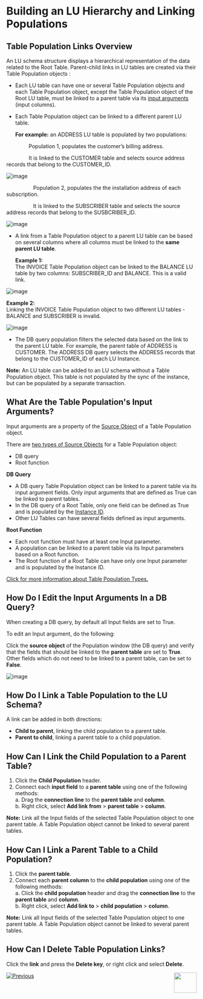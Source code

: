 # Building an LU Hierarchy and Linking Populations

## Table Population Links Overview
An LU schema structure displays a hierarchical representation of the data related to the Root Table. Parent-child links in LU tables are created via their Table Population objects :
* Each LU table can have one or several Table Population objects and each Table Population object, except the Table Population object of the Root LU table, must be linked to a parent table via its [input arguments](/articles/03_logical_units/12_LU_hierarchy_and_linking_table_population.md#what-are-the-table-populations-input-arguments) (input columns). 
* Each Table Population object can be linked to a different parent LU table.

  **For example:** an ADDRESS LU table is populated by two populations: 
  
<p>&nbsp;&nbsp;&nbsp;&nbsp;&nbsp;&nbsp;&nbsp;&nbsp;&nbsp;&nbsp;&nbsp;&nbsp;&nbsp;&nbsp; Population 1, populates the customer’s billing address.</p>
<p>&nbsp;&nbsp;&nbsp;&nbsp;&nbsp;&nbsp;&nbsp;&nbsp;&nbsp;&nbsp;&nbsp;&nbsp;&nbsp;&nbsp;&nbsp;It is linked to the CUSTOMER table and selects source address records that belong to the CUSTOMER_ID.</p> 
 
  
![image](/articles/03_logical_units/images/03_12_link_tables1.png)



<p>&nbsp;&nbsp;&nbsp;&nbsp;&nbsp;&nbsp;&nbsp;&nbsp;&nbsp;&nbsp;&nbsp;&nbsp;&nbsp;&nbsp;&nbsp;&nbsp;&nbsp;&nbsp;Population 2, populates the the installation address of each subscription.</p>
<p>&nbsp;&nbsp;&nbsp;&nbsp;&nbsp;&nbsp;&nbsp;&nbsp;&nbsp;&nbsp;&nbsp;&nbsp;&nbsp;&nbsp;&nbsp;&nbsp;&nbsp;&nbsp;It is linked to the SUBSCRIBER table and selects the source address records that belong to the SUSBCRIBER_ID.</p>


![image](/articles/03_logical_units/images/03_12_link_tables2.png)

* A link from a Table Population object to a parent LU table can be based on several columns where all columns must be linked to the **same parent LU table**.

  **Example 1:**\
The INVOICE Table Population object can be linked to the BALANCE LU table by two columns: SUBSCRIBER_ID and BALANCE. This is a valid link.

![image](/articles/03_logical_units/images/03_12_link_tables3.png)

  **Example 2:**\
Linking the INVOICE Table Population object to two different LU tables - BALANCE and SUBSCRIBER is invalid.

![image](/articles/03_logical_units/images/03_12_link_tables4.png)

* The DB query population filters the selected data based on the link to the parent LU table. For example, the parent table of ADDRESS is CUSTOMER. The ADDRESS DB query selects the ADDRESS records that belong to the CUSTOMER_ID of each LU Instance.

**Note:** An LU table can be added to an LU schema without a Table Population object. This table is not populated by the sync of the instance, but can be populated by a separate transaction.


## What Are the Table Population's Input Arguments?
Input arguments are a property of the [Source Object](/articles/01_fabric_overview/02_fabric_glossary.md#source-object)  of a Table Population object.

There are [two types of Source Objects](/articles/07_table_population/02_source_object_types.md) for a Table Population object:
* DB query
* Root function

**DB Query**
* A DB query Table Population object can be linked to a parent table via its input argument fields. Only input arguments that are defined as True can be linked to parent tables.
* In the DB query of a Root Table, only one field can be defined as True and is populated by the [Instance ID](/articles/01_fabric_overview/02_fabric_glossary.md#instance-id).
* Other LU Tables can have several fields defined as input arguments. 

**Root Function**
* Each root function must have at least one Input parameter.
* A population can be linked to a parent table via its Input parameters based on a Root function. 
* The Root function of a Root Table can have only one Input parameter and is populated by the Instance ID.

[Click for more information about Table Population Types.](/articles/07_table_population/02_source_object_types.md#table-population---source-object-types)


## How Do I Edit the Input Arguments In a DB Query?
When creating a DB query, by default all Input fields are set to True.  

To edit an Input argument, do the following: 

Click the **source object** of the Population window (the DB query) and verify that the fields that should be linked to the **parent table** are set to **True**. Other fields which do not need to be linked to a parent table, can be set to **False**. 

![image](/articles/03_logical_units/images/03_12_link_tables5.png)

## How Do I Link a Table Population to the LU Schema? 
A link can be added in both directions:
* **Child to parent**, linking the child population to a parent table.
* **Parent to child**, linking a parent table to a child population.

## How Can I Link the Child Population to a Parent Table? 
1. Click the **Child Population** header.
1. Connect each **input field** to a **parent table** using one of the following methods:\
  a. Drag the **connection line** to the **parent table** and **column**.\
  b. Right click, select **Add link from** > **parent table** > **column**.

**Note:** Link all the Input fields of the selected Table Population object to one parent table. A Table Population object cannot be linked to several parent tables.  

## How Can I Link a Parent Table to a Child Population?
1. Click the **parent table**.
1. Connect each **parent column** to the **child population** using one of the following methods:\
  a. Click the **child population** header and drag the **connection line** to the **parent table** and **column**.\
  b. Right click, select **Add link to** > **child population** > **column**.

**Note:** Link all Input fields of the selected Table Population object to one parent table. A Table Population object cannot be linked to several parent tables.  

## How Can I Delete Table Population Links?
Click the **link** and press the **Delete key**, or right click and select **Delete**.

[![Previous](/articles/images/Previous.png)](/articles/03_logical_units/11_add_delete_table_population.md)[<img align="right" width="60" height="54" src="/articles/images/Next.png">](/articles/03_logical_units/13_disable_enable_populations_in_schema.md)

